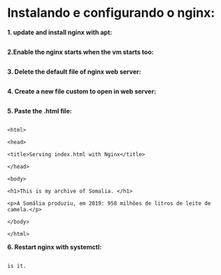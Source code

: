 # Instalando e configurando o nginx:
**1. update and install nginx with apt:**
```sudo apt update && sudo apt install nginx -y
```
**2.Enable the nginx starts when the vm starts too:**
```sudo systemctl enable nginx
```
**3. Delete the default file of nginx web server:**
```sudo rm -rf /var/www/html/*
```
**4. Create a new file custom to open in web server:**
```sudo vim /var/www/html/index.html
```
**5. Paste the .html file:**
```<!doctype html>

<html>

<head>

<title>Serving index.html with Nginx</title>

</head>

<body>

<h1>This is my archive of Somalia. </h1>

<p>A Somália produziu, em 2019: 958 milhões de litros de leite de camela.</p>

</body>

</html>
```
**6. Restart nginx with systemctl:**
```sudo systemctl restart nginx
```
``is it.``
